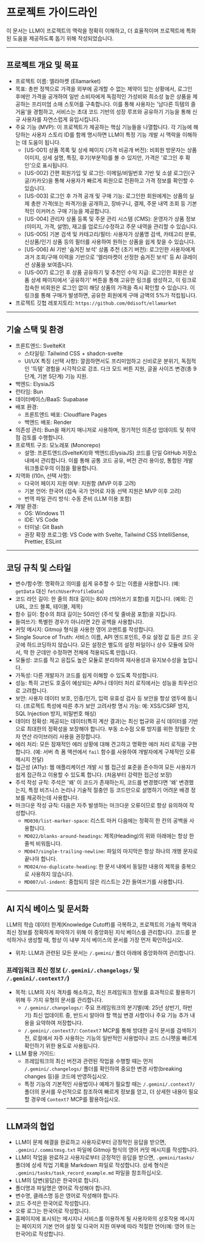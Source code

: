 # 프로젝트 가이드라인

이 문서는 LLM이 프로젝트의 맥락을 정확히 이해하고, 더 효율적이며 프로젝트에 특화된 도움을 제공하도록 돕기 위해 작성되었습니다.

---

## 프로젝트 개요 및 목표

* 프로젝트 이름: 엘라마켓 (Ellamarket)
* 목표: 총판 정책으로 가격을 외부에 공개할 수 없는 제약이 있는 상황에서, 로그인 후에만 가격을 공개하여 일반 소비자에게 독점적인 가성비와 희소성 높은 상품을 제공하는 프리미엄 소매 스토어를 구축합니다. 이를 통해 사용자는 '남다른 득템의 즐거움'을 경험하고, 서비스는 초대 코드 기반의 성장 루프와 공유하기 기능을 통해 신규 사용자를 자연스럽게 유입시킵니다.
* 주요 기능 (MVP): 이 프로젝트가 제공하는 핵심 기능들을 나열합니다. 각 기능에 해당하는 사용자 스토리 ID를 함께 명시하면 LLM이 특정 기능 개발 시 맥락을 이해하는 데 도움이 됩니다.
  * [US-001] 상품 목록 및 상세 페이지 (가격 비공개 버전): 비회원 방문자는 상품 이미지, 상세 설명, 특징, 후기(부분적)를 볼 수 있지만, 가격은 '로그인 후 확인'으로 표시됩니다.
  * [US-002] 간편 회원가입 및 로그인: 이메일/비밀번호 기반 및 소셜 로그인(구글/카카오)을 통해 사용자가 빠르게 회원으로 전환하고 가격 정보를 확인할 수 있습니다.
  * [US-003] 로그인 후 가격 공개 및 구매 기능: 로그인한 회원에게는 상품의 실제 총판 가격(또는 파격가)을 공개하고, 장바구니, 결제, 주문 내역 조회 등 기본적인 이커머스 구매 기능을 제공합니다.
  * [US-004] 관리자 상품 등록 및 주문 관리 시스템 (CMS): 운영자가 상품 정보(이미지, 가격, 설명), 재고를 업로드/수정하고 주문 내역을 관리할 수 있습니다.
  * [US-005] 기본 검색 및 카테고리/필터: 사용자가 상품명 검색, 카테고리 분류, 신상품/인기 상품 등의 필터를 사용하여 원하는 상품을 쉽게 찾을 수 있습니다.
  * [US-006] AI 기반 '숨겨진 보석' 상품 추천 (초기 버전): 로그인한 사용자에게 과거 조회/구매 이력을 기반으로 '엘라마켓이 선정한 숨겨진 보석' 등 AI 큐레이션 상품을 보여줍니다.
  * [US-007] 로그인 후 상품 공유하기 및 추천인 수익 지급: 로그인한 회원은 상품 상세 페이지에서 '공유하기' 버튼을 통해 고유한 링크를 생성하고, 이 링크로 접속한 비회원은 로그인 없이 해당 상품의 가격을 즉시 확인할 수 있습니다. 이 링크를 통해 구매가 발생하면, 공유한 회원에게 구매 금액의 5%가 적립됩니다.
* 프로젝트 깃헙 레포지토리: `https://github.com/0disoft/ellamarket`

---

## 기술 스택 및 환경

* 프론트엔드: SvelteKit
  * 스타일링: Tailwind CSS + shadcn-svelte
  * UI/UX 특징 (선택 사항): 깔끔하면서도 프리미엄하고 신비로운 분위기, 독점적인 '득템' 경험을 시각적으로 강조. 다크 모드 버튼 지원, 글꼴 사이즈 변경(총 9단계, 기본 5단계) 기능 지원.
* 백엔드: ElysiaJS
* 런타임: Bun
* 데이터베이스/BaaS: Supabase
* 배포 환경:
  * 프론트엔드 배포: Cloudflare Pages
  * 백엔드 배포: Render
* 의존성 관리: Bun을 패키지 매니저로 사용하며, 정기적인 의존성 업데이트 및 취약점 검토를 수행합니다.
* 프로젝트 구조: 모노레포 (Monorepo)
  * 설명: 프론트엔드(SvelteKit)와 백엔드(ElysiaJS) 코드를 단일 GitHub 저장소 내에서 관리합니다. 이를 통해 공통 코드 공유, 버전 관리 용이성, 통합된 개발 워크플로우의 이점을 활용합니다.
* 지역화 (l10n, 선택 사항):
  * 다국어 페이지 지원 여부: 지원함 (MVP 이후 고려)
  * 기본 언어: 한국어 (접속 국가 언어로 자동 선택 지원은 MVP 이후 고려)
  * 번역 파일 관리 방식: 수동 준비 (LLM 이용 포함)
* 개발 환경:
  * OS: Windows 11
  * IDE: VS Code
  * 터미널: Git Bash
  * 권장 확장 프로그램: VS Code with Svelte, Tailwind CSS IntelliSense, Prettier, ESLint

---

## 코딩 규칙 및 스타일

* 변수/함수명: 명확하고 의미를 쉽게 유추할 수 있는 이름을 사용합니다. (예: `getData` 대신 `fetchUserProfileData`)
* 코드 라인 길이: 한 줄의 최대 길이는 80자 (띄어쓰기 포함)를 지킵니다. (예외: 긴 URL, 코드 블록, 테이블, 제목)
* 함수 길이: 함수의 최대 길이는 50라인 (주석 및 줄바꿈 포함)을 지킵니다.
* 들여쓰기: 특별한 경우가 아니라면 2칸 공백을 사용합니다.
* 커밋 메시지: Gitmoji 형식을 사용한 영어 코멘트를 작성합니다.
* Single Source of Truth: 서비스 이름, API 엔드포인트, 주요 설정 값 등은 코드 곳곳에 하드코딩하지 않습니다. 모든 설정은 별도의 설정 파일이나 상수 모듈에 모아서, 딱 한 군데만 수정하면 전체에 적용되도록 만듭니다.
* 모듈성: 코드를 작고 응집도 높은 모듈로 분리하여 재사용성과 유지보수성을 높입니다.
* 가독성: 다른 개발자가 코드를 쉽게 이해할 수 있도록 작성합니다.
* 성능: 특히 고빈도 호출이 예상되는 API나 데이터 처리 로직에서는 성능을 최우선으로 고려합니다.
* 보안: 사용자 데이터 보호, 인증/인가, 입력 유효성 검사 등 보안을 항상 염두에 둡니다. (프로젝트 특성에 따른 추가 보안 고려사항 명시 가능: 예: XSS/CSRF 방지, SQL Injection 방지, 비밀번호 해싱)
* 데이터 정확성: 제공되는 데이터(특히 계산 결과)는 최신 법규와 공식 데이터를 기반으로 최대한의 정확성을 보장해야 합니다. 부동 소수점 오류 방지를 위한 정밀한 숫자 연산 라이브러리 사용을 권장합니다.
* 에러 처리: 모든 잠재적인 에러 상황에 대해 견고하고 명확한 에러 처리 로직을 구현합니다. (예: 서버 측 폼 액션에서 `fail` 함수를 사용하여 개발자에게 구체적인 오류 메시지 전달)
* 접근성 (A11y): 웹 애플리케이션 개발 시 웹 접근성 표준을 준수하여 모든 사용자가 쉽게 접근하고 이용할 수 있도록 합니다. (처음부터 강력한 접근성 보장)
* 주석 작성 규칙: 주석은 '왜' 이 코드가 존재하는지, 코드를 변경했다면 '왜' 변경했는지, 특정 비즈니스 논리나 기술적 절충안 등 코드만으로 설명하기 어려운 배경 정보를 제공하는데 사용합니다.
* 마크다운 작성 규칙: 다음은 자주 발생하는 마크다운 오류이므로 항상 유의하여 작성합니다.
  * `MD030/list-marker-space`: 리스트 마커 다음에는 정확히 한 칸의 공백을 사용합니다.
  * `MD022/blanks-around-headings`: 제목(Heading)의 위와 아래에는 항상 한 줄씩 비워둡니다.
  * `MD047/single-trailing-newline`: 파일의 마지막은 항상 하나의 개행 문자로 끝나야 합니다.
  * `MD024/no-duplicate-heading`: 한 문서 내에서 동일한 내용의 제목을 중복으로 사용하지 않습니다.
  * `MD007/ul-indent`: 중첩되지 않은 리스트는 2칸 들여쓰기를 사용합니다.

---

## AI 지식 베이스 및 문서화

LLM의 학습 데이터 한계(Knowledge Cutoff)를 극복하고, 프로젝트의 기술적 맥락과 최신 정보를 정확하게 파악하기 위해 이 중앙화된 지식 베이스를 관리합니다. 코드를 분석하거나 생성할 때, 항상 이 내부 지식 베이스의 문서를 가장 먼저 확인하십시오.

* 위치: LLM과 관련된 모든 문서는 `/.gemini/` 폴더 아래에 중앙화하여 관리합니다.

### 프레임워크 최신 정보 (`/.gemini/.changelogs/` 및 `/.gemini/.context7/`)

* 목적: LLM의 지식 격차를 해소하고, 최신 프레임워크 정보를 효과적으로 활용하기 위해 두 가지 유형의 문서를 관리합니다.
  * `/.gemini/.changelogs/`: 주요 프레임워크의 분기별(예: 25년 상반기, 하반기) 최신 업데이트 중, 반드시 알아야 할 핵심 변경 사항이나 주요 기능 추가 내용을 요약하여 저장합니다.
  * `/.gemini/.context7/`: `Context7` MCP를 통해 방대한 공식 문서를 검색하기 전, 로컬에서 자주 사용하는 기능의 일반적인 사용법이나 코드 스니펫을 빠르게 확인하기 위한 용도로 사용됩니다.
* LLM 활용 가이드:
  * 프레임워크의 최신 버전과 관련된 작업을 수행할 때는 먼저 `/.gemini/.changelogs/` 폴더를 확인하여 중요한 변경 사항(breaking changes 등)을 코드에 반영하십시오.
  * 특정 기능의 기본적인 사용법이나 예제가 필요할 때는 `/.gemini/.context7/` 폴더의 문서를 우선적으로 참조하여 빠르게 정보를 얻고, 더 상세한 내용이 필요할 경우에 `Context7` MCP를 활용하십시오.

---

## LLM과의 협업

* LLM이 문제 해결을 완료하고 사용자로부터 긍정적인 응답을 받으면, `.gemini/.commitmsg.txt` 파일에 Gitmoji 형식의 영어 커밋 메시지를 작성합니다.
* LLM이 작업을 완료하고 사용자로부터 긍정적인 응답을 받으면, `.gemini/tasks/` 폴더에 상세 작업 기록을 Markdown 파일로 작성합니다. 상세 형식은 `.gemini/tasks/task_record_example.md` 파일을 참조하십시오.
* LLM의 답변(응답)은 한국어로 합니다.
* 폴더명과 파일명은 영어로 작성해야 합니다.
* 변수명, 클래스명 등은 영어로 작성해야 합니다.
* 코드 주석은 한국어로 작성합니다.
* 오류 로그는 한국어로 작성합니다.
* 홈페이지에 표시되는 메시지나 서비스를 이용하게 될 사용자와의 상호작용 메시지는 페이지의 기본 언어 설정 및 다국어 지원 여부에 따라 적절한 언어(예: 영어 또는 한국어)로 작성합니다.
